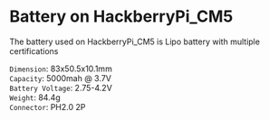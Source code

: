 # Battery on HackberryPi_CM5

The battery used on HackberryPi_CM5 is Lipo battery with multiple certifications

```Dimension```: 83x50.5x10.1mm  
```Capacity```: 5000mah @ 3.7V  
```Battery Voltage```: 2.75-4.2V  
```Weight```: 84.4g  
```Connector```: PH2.0 2P

